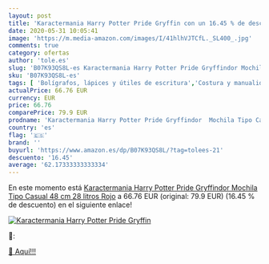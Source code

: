 ```yaml
---
layout: post
title: 'Karactermania Harry Potter Pride Gryffin con un 16.45 % de descuento'
date: 2020-05-31 10:05:41
image: 'https://m.media-amazon.com/images/I/41hlhVJTCfL._SL400_.jpg'
comments: true
category: ofertas
author: 'tole.es'
slug: 'B07K93QS8L-es Karactermania Harry Potter Pride Gryffindor Mochila Tipo...'
sku: 'B07K93QS8L-es'
tags: [ 'Bolígrafos, lápices y útiles de escritura','Costura y manualidades','Dibujo','Hogar y cocina','Lápices','Marcadores','Materiales de dibujo','Oficina y papelería','Portaminas','Rotuladores y subrayadores','Subrayadores','mochila', ]
actualPrice: 66.76 EUR
currency: EUR
price: 66.76
comparePrice: 79.9 EUR
prodname: 'Karactermania Harry Potter Pride Gryffindor  Mochila Tipo Casual  48 cm  28 litros  Rojo'
country: 'es'
flag: '🇪🇸'
brand: ''
buyurl: 'https://www.amazon.es/dp/B07K93QS8L/?tag=tolees-21'
descuento: '16.45'
average: '62.17333333333334'
---
```


En este momento está [Karactermania Harry Potter Pride Gryffindor  Mochila Tipo Casual  48 cm  28 litros  Rojo](https://www.amazon.es/dp/B07K93QS8L/?tag=tolees-21) a 66.76 EUR (original: 79.9 EUR) (16.45 %  de descuento) en el siguiente enlace!

[![Karactermania Harry Potter Pride Gryffin](https://m.media-amazon.com/images/I/41hlhVJTCfL._SL400_.jpg)](https://www.amazon.es/dp/B07K93QS8L/?tag=tolees-21)

🔎:


[🛒 Aquí!!!](https://www.amazon.es/dp/B07K93QS8L/?tag=tolees-21)
